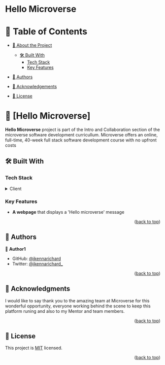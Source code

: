 <a name="user-content-readme-top" id=readme-top></a>

# Hello Microverse


# 📗 Table of Contents

- [📖 About the Project](#about-project)
  - [🛠 Built With](#built-with)
    - [Tech Stack](#tech-stack)
    - [Key Features](#key-features)

- [👥 Authors](#authors)

- [🙏 Acknowledgements](#acknowledgements)
- [📝 License](#license)

<!-- PROJECT DESCRIPTION -->

# 📖 [Hello Microverse] <a name="about-project"></a>

**Hello Microverse** project is part of the Intro and Collaboration section of the microverse software development curricullum. Microverse offers an online, full-time, 40-week full stack software development course with no upfront costs

## 🛠 Built With <a name="built-with"></a>

### Tech Stack <a name="tech-stack"></a>

<details>
  <summary>Client</summary>
  <ul>
    <li><a href="#">HTML</a></li>
    <li><a href="#">CSS</a></li>
  </ul>
</details>


<!-- Features -->

### Key Features <a name="key-features"></a>

- **A webpage** that displays a 'Hello microverse' message

<p align="right">(<a href="#readme-top">back to top</a>)</p>



<!-- AUTHORS -->

## 👥 Authors <a name="authors"></a>

👤 **Author1**

- GitHub: [@ikennarichard](https://github.com/ikennarichard)
- Twitter: [@ikennarichard_](https://twitter.com/ikennarichard_)

<p align="right">(<a href="#readme-top">back to top</a>)</p>



<!-- ACKNOWLEDGEMENTS -->

## 🙏 Acknowledgments <a name="acknowledgements"></a>

I would like to say thank you to the amazing team at Microverse for this wonderful opportunity, everyone working behind the scene to keep this platform runing and also to my Mentor and team members.

<p align="right">(<a href="#readme-top">back to top</a>)</p>



<!-- LICENSE -->

## 📝 License <a name="license"></a>

This project is [MIT](./LICENSE) licensed.

<p align="right">(<a href="#readme-top">back to top</a>)</p>